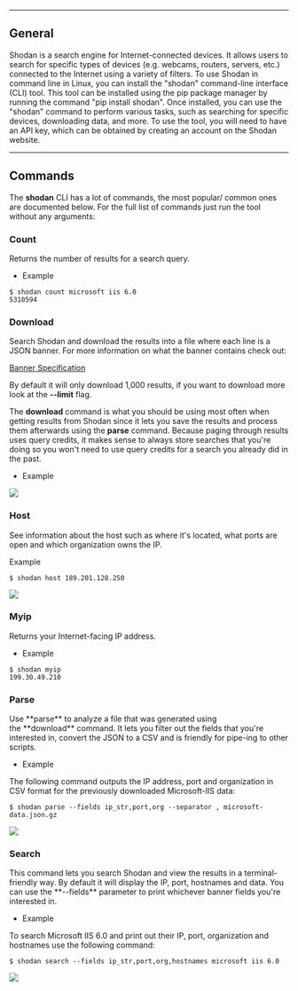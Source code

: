 --- ---

<h2>General</h2>

Shodan is a search engine for Internet-connected devices. It allows users to search for specific types of devices (e.g. webcams, routers, servers, etc.) connected to the Internet using a variety of filters. To use Shodan in command line in Linux, you can install the "shodan" command-line interface (CLI) tool. This tool can be installed using the pip package manager by running the command "pip install shodan". Once installed, you can use the "shodan" command to perform various tasks, such as searching for specific devices, downloading data, and more. To use the tool, you will need to have an API key, which can be obtained by creating an account on the Shodan website.

---

<h2>Commands</h2>

The **shodan** CLI has a lot of commands, the most popular/ common ones are documented below. For the full list of commands just run the tool without any arguments:

<h3>Count</h3>
Returns the number of results for a search query.

- Example
```
$ shodan count microsoft iis 6.0
5310594
```

<h3>Download</h3>
Search Shodan and download the results into a file where each line is a JSON banner. For more information on what the banner contains check out:

[Banner Specification](https://developer.shodan.io/api/banner-specification)

By default it will only download 1,000 results, if you want to download more look at the **--limit** flag.

The **download** command is what you should be using most often when getting results from Shodan since it lets you save the results and process them afterwards using the **parse** command. Because paging through results uses query credits, it makes sense to always store searches that you're doing so you won't need to use query credits for a search you already did in the past.

- Example

![](https://cli.shodan.io/img/download.png)

<h3>Host</h3>
See information about the host such as where it's located, what ports are open and which organization owns the IP.

Example
```
$ shodan host 189.201.128.250
```

![](https://cli.shodan.io/img/host.png)

<h3>Myip</h3>
Returns your Internet-facing IP address.

- Example
```
$ shodan myip
199.30.49.210
```
<h3>Parse</h3>
Use **parse** to analyze a file that was generated using the **download** command. It lets you filter out the fields that you're interested in, convert the JSON to a CSV and is friendly for pipe-ing to other scripts.

- Example

The following command outputs the IP address, port and organization in CSV format for the previously downloaded Microsoft-IIS data:
```
$ shodan parse --fields ip_str,port,org --separator , microsoft-data.json.gz
```

![](https://cli.shodan.io/img/parse.png)


<h3>Search</h3>
This command lets you search Shodan and view the results in a terminal-friendly way. By default it will display the IP, port, hostnames and data. You can use the **--fields** parameter to print whichever banner fields you're interested in.

- Example

To search Microsoft IIS 6.0 and print out their IP, port, organization and hostnames use the following command:
```
$ shodan search --fields ip_str,port,org,hostnames microsoft iis 6.0
```

![](https://cli.shodan.io/img/search.png)